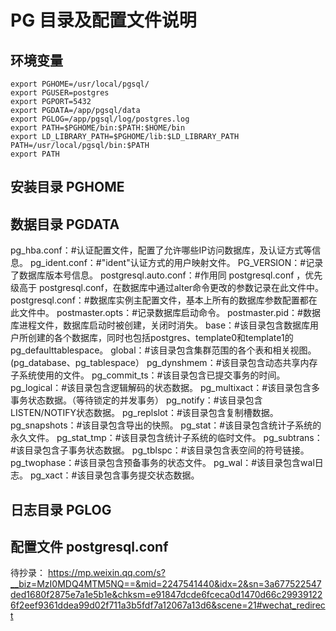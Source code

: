 # PG 目录及配置文件说明

## 环境变量
```
export PGHOME=/usr/local/pgsql/
export PGUSER=postgres
export PGPORT=5432
export PGDATA=/app/pgsql/data
export PGLOG=/app/pgsql/log/postgres.log
export PATH=$PGHOME/bin:$PATH:$HOME/bin
export LD_LIBRARY_PATH=$PGHOME/lib:$LD_LIBRARY_PATH
PATH=/usr/local/pgsql/bin:$PATH
export PATH
```

## 安装目录 PGHOME

## 数据目录 PGDATA

pg_hba.conf：#认证配置文件，配置了允许哪些IP访问数据库，及认证方式等信息。
pg_ident.conf：#"ident"认证方式的用户映射文件。
PG_VERSION：#记录了数据库版本号信息。
postgresql.auto.conf：#作用同 postgresql.conf ，优先级高于 postgresql.conf，在数据库中通过alter命令更改的参数记录在此文件中。
postgresql.conf：#数据库实例主配置文件，基本上所有的数据库参数配置都在此文件中。
postmaster.opts：#记录数据库启动命令。
postmaster.pid：#数据库进程文件，数据库启动时被创建，关闭时消失。
base：#该目录包含数据库用户所创建的各个数据库，同时也包括postgres、template0和template1的pg_defaulttablespace。
global：#该目录包含集群范围的各个表和相关视图。(pg_database、pg_tablespace）
pg_dynshmem：#该目录包含动态共享内存子系统使用的文件。
pg_commit_ts：#该目录包含已提交事务的时间。
pg_logical：#该目录包含逻辑解码的状态数据。
pg_multixact：#该目录包含多事务状态数据。（等待锁定的并发事务）
pg_notify：#该目录包含LISTEN/NOTIFY状态数据。
pg_replslot：#该目录包含复制槽数据。
pg_snapshots：#该目录包含导出的快照。
pg_stat：#该目录包含统计子系统的永久文件。
pg_stat_tmp：#该目录包含统计子系统的临时文件。
pg_subtrans：#该目录包含子事务状态数据。
pg_tblspc：#该目录包含表空间的符号链接。
pg_twophase：#该目录包含预备事务的状态文件。
pg_wal：#该目录包含wal日志。
pg_xact：#该目录包含事务提交状态数据。

## 日志目录 PGLOG

## 配置文件 postgresql.conf 

待抄录：
https://mp.weixin.qq.com/s?__biz=MzI0MDQ4MTM5NQ==&mid=2247541440&idx=2&sn=3a677522547ded1680f2875e7a1e5b1e&chksm=e91847dcde6fceca0d1470d66c299391226f2eef9361ddea99d02f711a3b5fdf7a12067a13d6&scene=21#wechat_redirect
